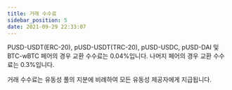 ```yaml
---
title: 거래 수수료
sidebar_position: 5
date: 2021-09-29 22:33:07
---
```


PUSD-USDT(ERC-20), pUSD-USDT(TRC-20), pUSD-USDC, pUSD-DAI 및 BTC-wBTC 페어의 경우 교환 수수료는 0.04%입니다. 나머지 페어의 경우 교환 수수료는 0.3%입니다.

거래 수수료는 유동성 풀의 지분에 비례하여 모든 유동성 제공자에게 지급됩니다.